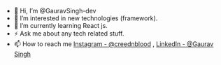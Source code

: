 - 👋 Hi, I’m @GauravSingh-dev
- 👀 I’m interested in new technologies (framework).
- 🌱 I’m currently learning React js.
- ⚡ Ask me about any tech related stuff.
- 📫 How to reach me [Instagram - @creednblood](https://www.instagram.com/creednblood) , [LinkedIn - @Gaurav Singh](https://www.linkedin.com/in/gaurav-singh-26561b154/)
 <!--- 💞️ I’m looking to collaborate on ...--->

<!---
GauravSingh-dev/GauravSingh-dev is a ✨ special ✨ repository because its `README.md` (this file) appears on your GitHub profile.
You can click the Preview link to take a look at your changes.
--->
